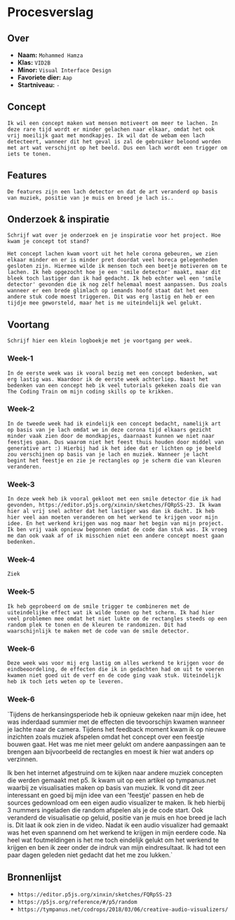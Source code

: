 <!-- Vergeet je niet de comments uit te zetten voordat je begint met typen? 💬 -->

# Procesverslag

## Over
* **Naam:** `Mohammed Hamza`
* **Klas:** `VID2B`
* **Minor:** `Visual Interface Design`
* **Favoriete dier:** `Aap`
* **Startniveau:** `-`

## Concept

`Ik wil een concept maken wat mensen motiveert om meer te lachen. In deze rare tijd wordt er minder gelachen naar elkaar, omdat het ook vrij moeilijk gaat met mondkapjes. Ik wil dat de webam een lach detecteert, wanneer dit het geval is zal de gebruiker beloond worden met art wat verschijnt op het beeld. Dus een lach wordt een trigger om iets te tonen.`

## Features

`De features zijn een lach detector en dat de art veranderd op basis van muziek, positie van je muis en breed je lach is..`

## Onderzoek & inspiratie
`Schrijf wat over je onderzoek en je inspiratie voor het project. Hoe kwam je concept tot stand?`

`Het concept lachen kwam voort uit het hele corona gebeuren, we zien elkaar minder en er is minder pret doordat veel horeca gelegenheden gesloten zijn. Hiermee wilde ik mensen toch een beetje motiveren om te lachen. Ik heb opgezocht hoe je een 'smile detector' maakt, maar dit bleek toch lastiger dan ik had gedacht. Ik heb echter wel een 'smile detector' gevonden die ik nog zelf helemaal moest aanpassen. Dus zoals wanneer er een brede glimlach op iemands hoofd staat dat het een andere stuk code moest triggeren. Dit was erg lastig en heb er een tijdje mee geworsteld, maar het is me uiteindelijk wel gelukt.`

## Voortang

`Schrijf hier een klein logboekje met je voortgang per week.`

### Week-1
`In de eerste week was ik vooral bezig met een concept bedenken, wat erg lastig was. Waardoor ik de eerste week achterliep. Naast het bedenken van een concept heb ik veel tutorials gekeken zoals die van The Coding Train om mijn coding skills op te krikken.`

### Week-2
`In de tweede week had ik eindelijk een concept bedacht, namelijk art op basis van je lach omdat we in deze corona tijd elkaars gezicht minder vaak zien door de mondkapjes, daarnaast kunnen we niet naar feestjes gaan. Dus waarom niet het feest thuis houden door middel van generative art :) Hierbij had ik het idee dat er lichten op je beeld zou verschijnen op basis van je lach en muziek. Wanneer je lacht begint het feestje en zie je rectangles op je scherm die van kleuren veranderen.`

### Week-3
`In deze week heb ik vooral gekloot met een smile detector die ik had gevonden, https://editor.p5js.org/xinxin/sketches/FQRpSS-23. Ik kwam hier al vrij snel achter dat het lastiger was dan ik dacht. Ik heb hier veel aan moeten veranderen om het werkend te krijgen voor mijn idee. En het werkend krijgen was nog maar het begin van mijn project. Ik ben vrij vaak opnieuw begonnen omdat de code dan stuk was. Ik vroeg me dan ook vaak af of ik misschien niet een andere concept moest gaan bedenken.`

### Week-4
`Ziek`

### Week-5
`Ik heb geprobeerd om de smile trigger te combineren met de uiteindelijke effect wat ik wilde tonen op het scherm. Ik had hier veel problemen mee omdat het niet lukte om de rectangles steeds op een random plek te tonen en de kleuren te randomizen. Dit had waarschijnlijk te maken met de code van de smile detector.`

### Week-6
`Deze week was voor mij erg lastig om alles werkend te krijgen voor de eindbeoordeling, de effecten die ik in gedachten had om uit te voeren kwamen niet goed uit de verf en de code ging vaak stuk. Uiteindelijk heb ik toch iets weten op te leveren.`

### Week-6
`Tijdens de herkansingsperiode heb ik opnieuw gekeken naar mijn idee, het was inderdaad summier met de effecten die tevoorschijn kwamen wanneer je lachte naar de camera. Tijdens het feedback moment kwam ik op nieuwe inzichten zoals muziek afspelen omdat het concept over een feestje bouwen gaat. Het was me niet meer gelukt om andere aanpassingen aan te brengen aan bijvoorbeeld de rectangles en moest ik hier wat anders op verzinnen.

Ik ben het internet afgestruind om te kijken naar andere muziek concepten die werden gemaakt met p5. Ik kwam uit op een artikel op tympanus.net waarbij ze visualisaties maken op basis van muziek. Ik vond dit zeer interessant en goed bij mijn idee van een 'feestje' passen en heb de sources gedownload om een eigen audio visualizer te maken. Ik heb hierbij 3 nummers ingeladen die random afspelen als je de code start. Ook veranderd de visualisatie op geluid, positie van je muis en hoe breed je lach is. Dit laat ik ook zien in de video. Nadat ik een audio visualizer had gemaakt was het even spannend om het werkend te krijgen in mijn eerdere code. Na heel wat foutmeldingen is het me toch eindelijk gelukt om het werkend te krijgen en ben ik zeer onder de indruk van mijn eindresultaat. Ik had tot een paar dagen geleden niet gedacht dat het me zou lukken.`


## Bronnenlijst

* `https://editor.p5js.org/xinxin/sketches/FQRpSS-23`
* `https://p5js.org/reference/#/p5/random`
* `https://tympanus.net/codrops/2018/03/06/creative-audio-visualizers/`

